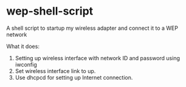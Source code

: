# wep-shell-script
A shell script to startup my wireless adapter and connect it to a WEP network


What it does:
1. Setting up wireless interface with network ID and password using iwconfig
2. Set wireless interface link to up.
3. Use dhcpcd for setting up Internet connection.
